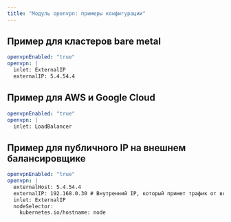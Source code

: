 ```yaml
---
title: "Модуль openvpn: примеры конфигурации"
---
```


## Пример для кластеров bare metal

```yaml
openvpnEnabled: "true"
openvpn: |
  inlet: ExternalIP
  externalIP: 5.4.54.4
```

## Пример для AWS и Google Cloud

```yaml
openvpnEnabled: "true"
openvpn: |
  inlet: LoadBalancer
```

## Пример для публичного IP на внешнем балансировщике
```yaml
openvpnEnabled: "true"
openvpn: |
  externalHost: 5.4.54.4
  externalIP: 192.168.0.30 # Внутренний IP, который примет трафик от внешнего балансировщика
  inlet: ExternalIP
  nodeSelector:
    kubernetes.io/hostname: node
```
